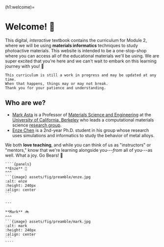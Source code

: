 (h1:welcome)=
# Welcome! 👋

This digital, *interactive* textbook contains the curriculum for Module 2, where we will be using **materials informatics** techniques to study photoactive materials.
This website is intended to be a one-stop-shop where you can access all of the educational materials we'll be using.
We are super excited that you're here and we can't wait to embark on this learning journey with you! 🌱


```{warning}
This curriculum is still a work in progress and may be updated at any time. 
When that happens, things may or may not break.
Thank you for your patience and understanding.
```

## Who are we?   

- [Mark Asta](https://mse.berkeley.edu/people_new/asta/) is a Professor of [Materials Science and Engineering](https://mse.berkeley.edu/) at the [University of California, Berkeley](https://www.berkeley.edu/) who leads a computational materials science [research group](https://asta.mse.berkeley.edu/).   
- [Enze Chen](https://enze-chen.github.io/) is a 2nd-year Ph.D. student in his group whose research uses simulations and informatics to study the behavior of metal alloys.

We both **love teaching**, and while you can think of us as "instructors" or "mentors," know that we're learning alongside you---_from_ all of you---as well.
What a joy.
Go Bears! 🐻

`````{toggle}
````{panels}
**Enze** 🐢
^^^
```{image} assets/fig/preamble/enze.jpg
:alt: enze
:height: 240px
:align: center
```

---

**Mark** 🚲
^^^
```{image} assets/fig/preamble/mark.jpg
:alt: mark
:height: 240px
:align: center
```
````
`````